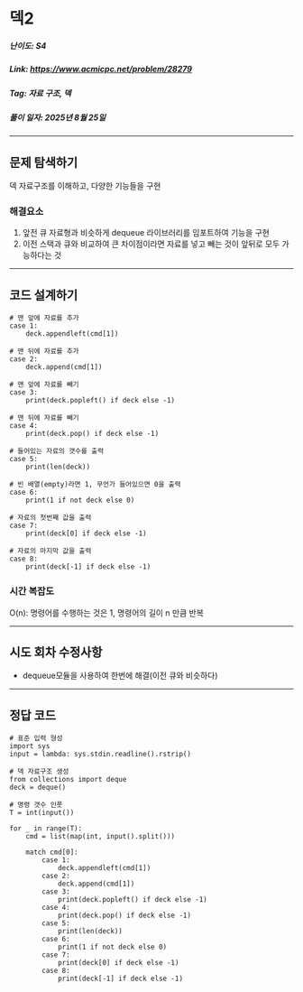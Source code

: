 # 덱2
##### 난이도: ***S4***
##### Link: https://www.acmicpc.net/problem/28279
##### Tag:  자료 구조, 덱
##### 풀이 일자: 2025년 8월 25일
***
## 문제 탐색하기
덱 자료구조를 이해하고,
다양한 기능들을 구현
### 해결요소
1. 앞전 큐 자료형과 비슷하게 dequeue 라이브러리를 임포트하여 기능을 구현
2. 이전 스택과 큐와 비교하여 큰 차이점이라면 자료를 넣고 빼는 것이 앞뒤로 모두 가능하다는 것
***
## 코드 설계하기
```
# 맨 앞에 자료를 추가
case 1:
    deck.appendleft(cmd[1])

# 맨 뒤에 자료를 추가
case 2:
    deck.append(cmd[1])

# 맨 앞에 자료를 빼기
case 3:
    print(deck.popleft() if deck else -1)

# 맨 뒤에 자료를 빼기
case 4:
    print(deck.pop() if deck else -1)

# 들어있는 자료의 갯수를 출력
case 5:
    print(len(deck))

# 빈 배열(empty)라면 1, 무언가 들어있으면 0을 출력
case 6:
    print(1 if not deck else 0)

# 자료의 첫번째 값을 출력
case 7:
    print(deck[0] if deck else -1)

# 자료의 마지막 값을 출력
case 8:
    print(deck[-1] if deck else -1)
```
### 시간 복잡도
O(n): 명령어를 수행하는 것은 1, 명령어의 길이 n 만큼 반복

***
## 시도 회차 수정사항

- dequeue모듈을 사용하여 한번에 해결(이전 큐와 비슷하다)
***
## 정답 코드
```
# 표준 입력 형성
import sys
input = lambda: sys.stdin.readline().rstrip()

# 덱 자료구조 생성
from collections import deque
deck = deque()

# 명령 갯수 인풋
T = int(input())

for _ in range(T):
    cmd = list(map(int, input().split()))

    match cmd[0]:
        case 1:
            deck.appendleft(cmd[1])
        case 2:
            deck.append(cmd[1])
        case 3:
            print(deck.popleft() if deck else -1)
        case 4:
            print(deck.pop() if deck else -1)
        case 5:
            print(len(deck))
        case 6:
            print(1 if not deck else 0)
        case 7:
            print(deck[0] if deck else -1)
        case 8:
            print(deck[-1] if deck else -1)
```